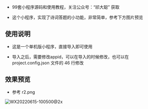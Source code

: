 
- 99套小程序源码和使用教程，关注公众号：“祁大聪” 获取

- 这个小程序，实现了诗词答题的小功能，非常简单，参考下方图片预览

## 使用说明
- 这是一个单机版小程序，直接导入即可使用

- 导入之后，需要修改appid，可以在导入的时候修改，也可以在 project.config.json 文件的 46 行修改

## 效果预览

- 参考 r2.png

![WX20220615-100500@2x](https://cdn.jsdelivr.net/gh/qicongmark/blob-img@master/20220615/WX20220615-100500@2x.14gzknzm4b6k.webp)






